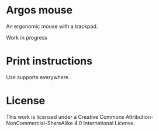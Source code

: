 # Argos mouse

An ergonomic mouse with a trackpad.

Work in progress

# Print instructions

Use supports everywhere.

# License 

This work is licensed under a Creative Commons Attribution-NonCommercial-ShareAlike 4.0 International License.

